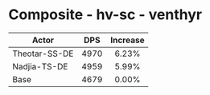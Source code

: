 # Composite - hv-sc - venthyr
| Actor | DPS | Increase |
|---|:---:|:---:|
|Theotar-SS-DE|4970|6.23%|
|Nadjia-TS-DE|4959|5.99%|
|Base|4679|0.00%|
